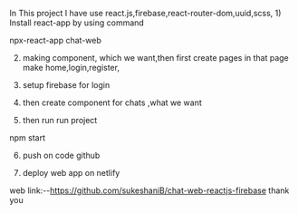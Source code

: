

In This project
I have use react.js,firebase,react-router-dom,uuid,scss,
1)
Install react-app by using command

npx-react-app chat-web
 
 2) making component,
 which we want,then first create pages in that page make home,login,register,

 3) setup firebase for login 

 4) then create component for chats ,what we want

 5) then run run project

 npm start

 6) push on code github

 7) deploy web app on netlify

web link:--https://github.com/sukeshaniB/chat-web-reactjs-firebase
 thank you 

